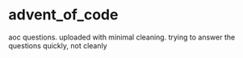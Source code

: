 # advent_of_code

aoc questions. uploaded with minimal cleaning. trying to answer the questions quickly, not cleanly
